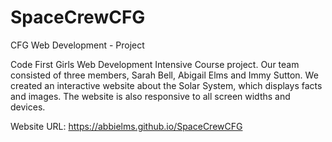# SpaceCrewCFG
 CFG Web Development - Project

 Code First Girls Web Development Intensive Course project. Our team consisted of three members, Sarah Bell, Abigail Elms and Immy Sutton. We created an interactive website about the Solar System, which displays facts and images. The website is also responsive to all screen widths and devices.

Website URL: https://abbielms.github.io/SpaceCrewCFG
